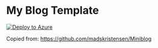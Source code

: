 # My Blog Template

[![Deploy to Azure](http://azuredeploy.net/deploybutton.png)](https://azuredeploy.net/)

Copied from: https://github.com/madskristensen/Miniblog
